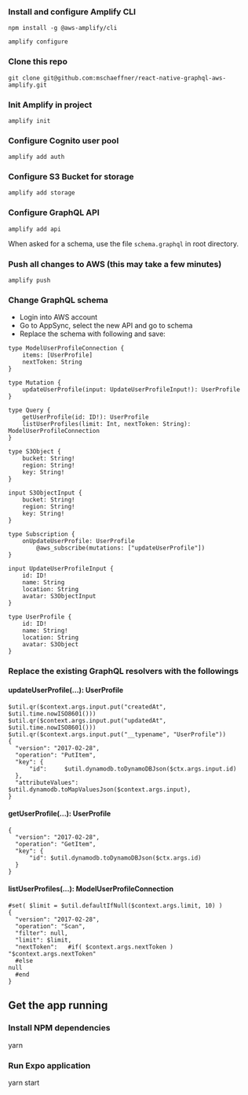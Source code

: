 
### Install and configure Amplify CLI
`npm install -g @aws-amplify/cli`

`amplify configure`

### Clone this repo
`git clone git@github.com:mschaeffner/react-native-graphql-aws-amplify.git`

### Init Amplify in project
`amplify init`

### Configure Cognito user pool
`amplify add auth`

### Configure S3 Bucket for storage
`amplify add storage`

### Configure GraphQL API
`amplify add api`

When asked for a schema, use the file `schema.graphql` in root directory.

### Push all changes to AWS (this may take a few minutes)
`amplify push`


### Change GraphQL schema
- Login into AWS account
- Go to AppSync, select the new API and go to schema
- Replace the schema with following and save:

```
type ModelUserProfileConnection {
	items: [UserProfile]
	nextToken: String
}

type Mutation {
	updateUserProfile(input: UpdateUserProfileInput!): UserProfile
}

type Query {
	getUserProfile(id: ID!): UserProfile
	listUserProfiles(limit: Int, nextToken: String): ModelUserProfileConnection
}

type S3Object {
	bucket: String!
	region: String!
	key: String!
}

input S3ObjectInput {
	bucket: String!
	region: String!
	key: String!
}

type Subscription {
	onUpdateUserProfile: UserProfile
		@aws_subscribe(mutations: ["updateUserProfile"])
}

input UpdateUserProfileInput {
	id: ID!
	name: String
	location: String
	avatar: S3ObjectInput
}

type UserProfile {
	id: ID!
	name: String!
	location: String
	avatar: S3Object
}
```

### Replace the existing GraphQL resolvers with the followings

#### updateUserProfile(...): UserProfile
```
$util.qr($context.args.input.put("createdAt", $util.time.nowISO8601()))
$util.qr($context.args.input.put("updatedAt", $util.time.nowISO8601()))
$util.qr($context.args.input.put("__typename", "UserProfile"))
{
  "version": "2017-02-28",
  "operation": "PutItem",
  "key": {
      "id":     $util.dynamodb.toDynamoDBJson($ctx.args.input.id)
  },
  "attributeValues": $util.dynamodb.toMapValuesJson($context.args.input),
}
```


#### getUserProfile(...): UserProfile
```
{
  "version": "2017-02-28",
  "operation": "GetItem",
  "key": {
      "id": $util.dynamodb.toDynamoDBJson($ctx.args.id)
  }
}
```


#### listUserProfiles(...): ModelUserProfileConnection
```
#set( $limit = $util.defaultIfNull($context.args.limit, 10) )
{
  "version": "2017-02-28",
  "operation": "Scan",
  "filter": null,
  "limit": $limit,
  "nextToken":   #if( $context.args.nextToken )
"$context.args.nextToken"
  #else
null
  #end
}
```



## Get the app running

### Install NPM dependencies
yarn

### Run Expo application
yarn start
